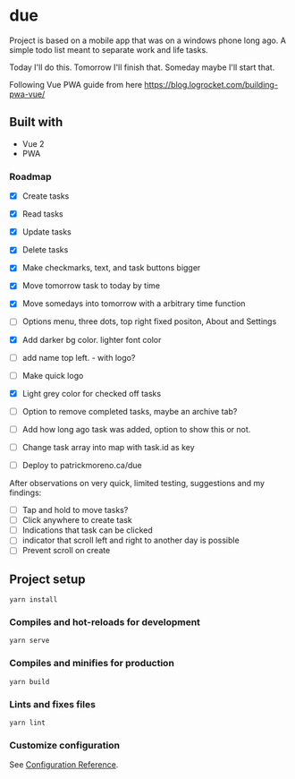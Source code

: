 # due

Project is based on a mobile app that was on a windows phone long ago. A simple todo list meant to separate work and life tasks.

Today I'll do this.
Tomorrow I'll finish that.
Someday maybe I'll start that.

Following Vue PWA guide from here https://blog.logrocket.com/building-pwa-vue/

## Built with

- Vue 2
- PWA

### Roadmap

- [x] Create tasks
- [x] Read tasks
- [x] Update tasks
- [x] Delete tasks
- [x] Make checkmarks, text, and task buttons bigger
- [x] Move tomorrow task to today by time
- [x] Move somedays into tomorrow with a arbitrary time function
- [ ] Options menu, three dots, top right fixed positon, About and Settings
- [x] Add darker bg color. lighter font color
- [ ] add name top left. - with logo?
- [ ] Make quick logo
- [x] Light grey color for checked off tasks
- [ ] Option to remove completed tasks, maybe an archive tab?
- [ ] Add how long ago task was added, option to show this or not.
- [ ] Change task array into map with task.id as key 

- [ ] Deploy to patrickmoreno.ca/due

After observations on very quick, limited testing, suggestions and my findings:
- [ ] Tap and hold to move tasks?
- [ ] Click anywhere to create task
- [ ] Indications that task can be clicked
- [ ] indicator that scroll left and right to another day is possible
- [ ] Prevent scroll on create

## Project setup
```
yarn install
```

### Compiles and hot-reloads for development
```
yarn serve
```

### Compiles and minifies for production
```
yarn build
```

### Lints and fixes files
```
yarn lint
```

### Customize configuration
See [Configuration Reference](https://cli.vuejs.org/config/).
